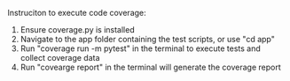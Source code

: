 Instruciton to execute code coverage:

1. Ensure coverage.py is installed
2. Navigate to the app folder containing the test scripts, or use "cd app"
3. Run "coverage run -m pytest" in the terminal to execute tests and collect coverage data
4. Run "covearge report" in the terminal will generate the coverage report

